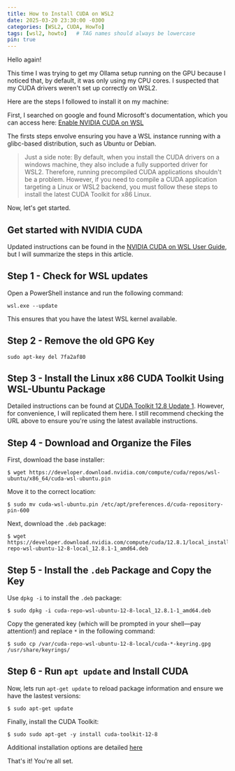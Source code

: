 ```yaml
---
title: How to Install CUDA on WSL2
date: 2025-03-20 23:30:00 -0300
categories: [WSL2, CUDA, HowTo]
tags: [wsl2, howto]   # TAG names should always be lowercase
pin: true
---
```


Hello again!

This time I was trying to get my Ollama setup running on the GPU because I noticed that, by default, it was only using my CPU cores. I suspected that my CUDA drivers weren't set up correctly on WSL2.

Here are the steps I followed to install it on my machine:

First, I searched on google and found Microsoft's documentation, which you can access here: [Enable NVIDIA CUDA on WSL](https://learn.microsoft.com/en-us/windows/ai/directml/gpu-cuda-in-wsl)

The firsts steps envolve ensuring you have a WSL instance running with a glibc-based distribution, such as Ubuntu or Debian.

> Just a side note: By default, when you install the CUDA drivers on a windows machine, they also include a fully supported driver for WSL2. Therefore, running precompiled CUDA applications shouldn't be a problem. However, if you need to compile a CUDA application targeting a Linux or WSL2 backend, you must follow these steps to install the latest CUDA Toolkit for x86 Linux.

Now, let's get started.

## Get started with NVIDIA CUDA

Updated instructions can be found in the [NVIDIA CUDA on WSL User Guide](https://docs.nvidia.com/cuda/wsl-user-guide/index.html), but I will summarize the steps in this article.

## Step 1 - Check for WSL updates

Open a PowerShell instance and run the following command:

```shell
wsl.exe --update
```
This ensures that you have the latest WSL kernel available.

## Step 2 - Remove the old GPG Key

```shell
sudo apt-key del 7fa2af80
```

## Step 3 - Install the Linux x86 CUDA Toolkit Using WSL-Ubuntu Package

Detailed instructions can be found at [CUDA Toolkit 12.8 Update 1](https://developer.nvidia.com/cuda-downloads?target_os=Linux&target_arch=x86_64&Distribution=WSL-Ubuntu&target_version=2.0&target_type=deb_local). However, for convenience, I will replicated them here. I still recommend checking the URL above to ensure you're using the latest available instructions.


## Step 4 - Download and Organize the Files

First, download the base installer:
```shell
$ wget https://developer.download.nvidia.com/compute/cuda/repos/wsl-ubuntu/x86_64/cuda-wsl-ubuntu.pin
```

Move it to the correct location:
```shell
$ sudo mv cuda-wsl-ubuntu.pin /etc/apt/preferences.d/cuda-repository-pin-600
```

Next, download the `.deb` package:
```shell
$ wget https://developer.download.nvidia.com/compute/cuda/12.8.1/local_installers/cuda-repo-wsl-ubuntu-12-8-local_12.8.1-1_amd64.deb
```

## Step 5 - Install the `.deb` Package and Copy the Key

Use `dpkg -i` to install the `.deb` package:
```shell
$ sudo dpkg -i cuda-repo-wsl-ubuntu-12-8-local_12.8.1-1_amd64.deb
```

Copy the generated key (which will be prompted in your shell—pay attention!) and replace `*` in the following command:
```
$ sudo cp /var/cuda-repo-wsl-ubuntu-12-8-local/cuda-*-keyring.gpg /usr/share/keyrings/
```

## Step 6 - Run `apt update` and Install CUDA

Now, lets run  `apt-get update` to reload package information and ensure we have the lastest versions:

```shell
$ sudo apt-get update
```

Finally, install the CUDA Toolkit:
```shell
$ sudo sudo apt-get -y install cuda-toolkit-12-8
```

Additional installation options are detailed [here](https://docs.nvidia.com/cuda/cuda-installation-guide-linux/#meta-packages) 

That's it! You're all set.




    


